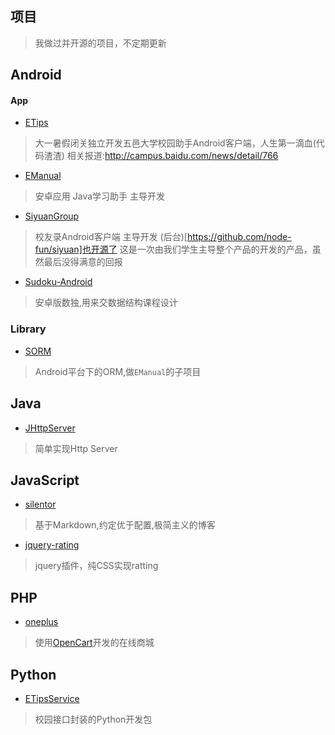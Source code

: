 项目
---
> 我做过并开源的项目，不定期更新


Android
-------

#### App

* [ETips](http://etips.github.io/) 
>大一暑假闭关独立开发五邑大学校园助手Android客户端，人生第一滴血(代码渣渣)
>相关报道:http://campus.baidu.com/news/detail/766

* [EManual](http://emanual.github.io/)
>安卓应用 Java学习助手 主导开发

* [SiyuanGroup](https://github.com/Jayin/SiyuanGroup)
> 校友录Android客户端 主导开发
> (后台)[https://github.com/node-fun/siyuan]也开源了
> 这是一次由我们学生主导整个产品的开发的产品，虽然最后没得满意的回报

* [Sudoku-Android](https://github.com/Jayin/Sudoku-Android)
> 安卓版数独,用来交数据结构课程设计

### Library

* [SORM](https://github.com/Jayin/SORM)
> Android平台下的ORM,做`EManual`的子项目


Java
---- 

* [JHttpServer](https://github.com/Jayin/JHttpServer)   
> 简单实现Http Server


JavaScript
---------

* [silentor](https://github.com/Jayin/silentor)  
> 基于Markdown,约定优于配置,极简主义的博客

* [jquery-rating](https://github.com/Jayin/jquery-rating)  
> jquery插件，纯CSS实现ratting

PHP
---

* [oneplus](https://github.com/Jayin/oneplus)  
> 使用[OpenCart](https://github.com/opencart/opencart)开发的在线商城

Python 
------

* [ETipsService](https://github.com/Jayin/ETipsService)    
> 校园接口封装的Python开发包





